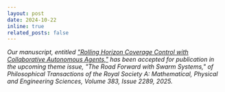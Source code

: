 ```yaml
---
layout: post
date: 2024-10-22
inline: true
related_posts: false
---
```



*Our manuscript, entitled <a href="https://royalsocietypublishing.org/doi/10.1098/rsta.2024.0146" target="_blank">"Rolling Horizon Coverage Control with Collaborative Autonomous Agents,"</a> has been accepted for publication in the upcoming theme issue, "The Road Forward with Swarm Systems," of Philosophical Transactions of the Royal Society A: Mathematical, Physical and Engineering Sciences, Volume 383, Issue 2289, 2025.*
